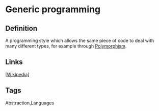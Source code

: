 # Generic programming

## Definition
A programming style which allows the same piece of code to deal with many different types, for example through [Polymorphism](Polymorphism).

## Links


[[Wikipedia](http://en.wikipedia.org/wiki/Generic_programming)]

## Tags
Abstraction,Languages


